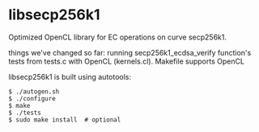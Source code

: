 libsecp256k1
============
Optimized OpenCL library for EC operations on curve secp256k1.

things we've changed so far:
running secp256k1_ecdsa_verify function's tests from tests.c with OpenCL (kernels.cl).
Makefile supports OpenCL


libsecp256k1 is built using autotools:

    $ ./autogen.sh
    $ ./configure
    $ make
    $ ./tests
    $ sudo make install  # optional
